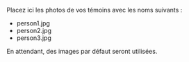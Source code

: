 Placez ici les photos de vos témoins avec les noms suivants :
- person1.jpg
- person2.jpg
- person3.jpg

En attendant, des images par défaut seront utilisées.
